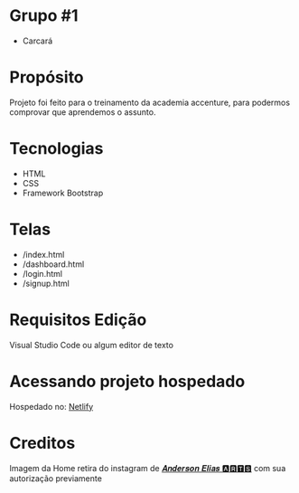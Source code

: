 # Grupo #1

- Carcará

# Propósito

Projeto foi feito para o treinamento da academia accenture, para podermos comprovar que aprendemos o assunto.

# Tecnologias
- HTML
- CSS
- Framework Bootstrap

# Telas

- /index.html
- /dashboard.html
- /login.html
- /signup.html

# Requisitos Edição

Visual Studio Code ou algum editor de texto

# Acessando projeto hospedado
Hospedado no: <a href="https://grupocarcara-1.netlify.app/
">Netlify</a>

# Creditos

Imagem da Home retira do instagram de <a href="https://www.instagram.com/andersoneliasarts/" target="_blank">𝑨𝒏𝒅𝒆𝒓𝒔𝒐𝒏 𝑬𝒍𝒊𝒂𝒔 🅰🆁🆃🆂</a> com sua autorização previamente